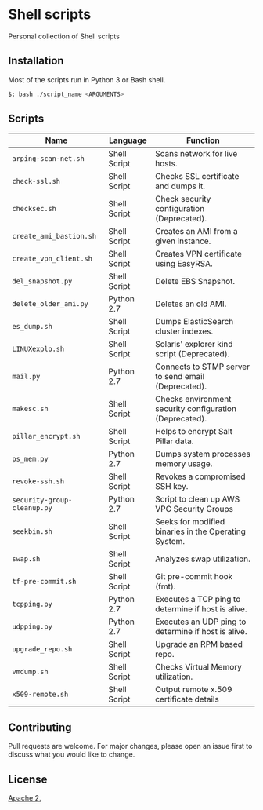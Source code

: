# Shell scripts

Personal collection of Shell scripts

## Installation

Most of the scripts run in Python 3 or Bash shell.

```bash
$: bash ./script_name <ARGUMENTS>
```

## Scripts
|Name|Language|Function|
|---|---|---|
|`arping-scan-net.sh` | Shell Script | Scans network for live hosts.
|`check-ssl.sh` | Shell Script | Checks SSL certificate and dumps it.
|`checksec.sh` | Shell Script | Check security configuration (Deprecated).
|`create_ami_bastion.sh` | Shell Script | Creates an AMI from a given instance.
|`create_vpn_client.sh` | Shell Script | Creates VPN certificate using EasyRSA.
|`del_snapshot.py` | Shell Script | Delete EBS Snapshot.
|`delete_older_ami.py` | Python 2.7 | Deletes an old AMI.
|`es_dump.sh` | Shell Script | Dumps ElasticSearch cluster indexes.
|`LINUXexplo.sh` | Shell Script | Solaris' explorer kind script (Deprecated).
|`mail.py` | Python 2.7 | Connects to STMP server to send email (Deprecated).
|`makesc.sh`| Shell Script | Checks environment security configuration (Deprecated).
|`pillar_encrypt.sh`| Shell Script | Helps to encrypt Salt Pillar data.
|`ps_mem.py` | Python 2.7 | Dumps system processes memory usage.
|`revoke-ssh.sh` | Shell Script | Revokes a compromised SSH key.
|`security-group-cleanup.py`| Python 2.7 | Script to clean up AWS VPC Security Groups
|`seekbin.sh`| Shell Script | Seeks for modified binaries in the Operating System.
|`swap.sh` | Shell Script | Analyzes swap utilization.
|`tf-pre-commit.sh` | Shell Script | Git pre-commit hook (fmt).
|`tcpping.py` | Python 2.7 | Executes a TCP ping to determine if host is alive.
|`udpping.py`| Python 2.7 | Executes an UDP ping to determine if host is alive.
|`upgrade_repo.sh` | Shell Script | Upgrade an RPM based repo.
|`vmdump.sh` | Shell Script | Checks Virtual Memory utilization.
|`x509-remote.sh` | Shell Script | Output remote x.509 certificate details

## Contributing
Pull requests are welcome. For major changes, please open an issue first to discuss what you would like to change.

## License
[Apache 2.](./LICENSE)
